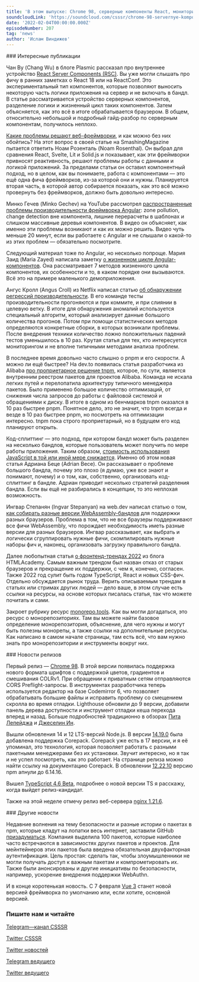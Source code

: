 ```yaml
---
title: 'В этом выпуске: Chrome 98, серверные компоненты React, мониторинг регрессий производительности в Netflix, оптимизация Angular-приложений, кое-что побыстрее pnpm, GitHub и безопасность npm-пакетов.'
soundcloudLink: 'https://soundcloud.com/csssr/chrome-98-servernye-komponenty-react-angular-optimizatsii-tnpm-bezopasnost-npm-paketov'
date: '2022-02-04T00:00:00.000Z'
episodeNumber: 207
tag: 'news'
author: 'Ислам Виндижев'
---
```


<ParagraphWithImage imageName="manWithLaptop">
  ### Интересные публикации

Чан Ву (Chang Wu) в блоге Plasmic рассказал про внутреннее устройство [React Server Components (RSC)](https://blog.plasmic.app/posts/how-react-server-components-work/). Вы уже могли слышать про фичу в ранних заметках о React 18 или на ReactConf. Это экспериментальный тип компонентов, которые позволяют выносить некоторую часть логики приложения на сервер и не включать в бандл. В статье рассматривается устройство серверных компонентов, разделение логики и жизненный цикл таких компонентов. Затем объясняется, как это всё в итоге обрабатывается браузером. В общем, относительно небольшой и подробный гайд-разбор по серверным компонентам, получилось неплохо.
</ParagraphWithImage>

[Какие проблемы решают веб-фреймворки](https://www.smashingmagazine.com/2022/01/web-frameworks-guide-part1/), и как можно без них обойтись? На этот вопрос в своей статье на SmashingMagazine пытается ответить Ноам Розенталь (Noam Rosenthal). Он выбрал для сравнения React, Svelte, Lit и Solid.js и показывает, как эти фреймворки привносят реактивность, решают проблемы работы с данными и логикой приложений. За пределами статьи он оставил компонентный подход, но в целом, как вы понимаете, работа с компонентами — это ещё одна фича фреймворков, из-за которой они и нужны. Планируется вторая часть, в которой автор собирается показать, как это всё можно провернуть без фреймворков, должно быть довольно интересно.

Минко Гечев (Minko Gechev) на YouTube рассмотрел [распространенные проблемы производительности фреймворка Angular](https://www.youtube.com/watch?v=f8sA-i6gkGQ): zone pollution, change detection вне компонента, лишние перерасчеты в шаблонах и слишком массивные деревья компонентов. В видео он объясняет, как именно эти проблемы возникают и как их можно решить. Видео чуть меньше 20 минут, если вы работаете с Angular и не слышали о какой-то из этих проблем — обязательно посмотрите.

Следующий материал тоже по Angular, но несколько попроще. Мария Заид (Maria Zayed) написала заметку [о жизненном цикле Angular-компонентов](https://indepth.dev/posts/1494/complete-guide-angular-lifecycle-hooks). Она рассматривает 7 методов жизненного цикла компонентов, их особенности и то, в каком порядке они вызываются. Всё это на примере маленького демоприложения.

Ангус Кролл (Angus Croll) из Netflix написал статью [об обнаружении регрессий производительности](https://netflixtechblog.com/fixing-performance-regressions-before-they-happen-eab2602b86fe). В его команде тесты производительности прогоняются и при коммите, и при слиянии в целевую ветку. В итоге для обнаружения аномалий используется специальный алгоритм, который анализирует данные большого количества прогонов. Потом при помощи статистических методов определяются конкретные сборки, в которых возникали проблемы. После внедрения техники количество ложно положительных падений тестов уменьшилось в 10 раз. Крутая статья для тех, кто интересуется мониторингом и не вполне типичными методами анализа проблем.

В последнее время довольно часто слышно о pnpm и его скорости. А можно ли ещё быстрее? На dev.to появилась статья разработчика из Alibaba [про проприетарное решение tnpm](https://dev.to/atian25/in-depth-of-tnpm-rapid-mode-how-could-we-fast-10s-than-pnpm-3bpp), которое, по сути, является внутренним реестром пакетов для проектов Alibaba. Команда не искала легких путей и перелопатила архитектуру типичного менеджера пакетов. Было применено большое количество оптимизаций, от снижения числа запросов до работы с файловой системой и обращениями к диску. В итоге в одном из бенчмарков tnpm оказался в 10 раз быстрее pnpm. Понятное дело, это не значит, что tnpm всегда и везде в 10 раз быстрее pnpm, но посмотреть на оптимизации интересно. tnpm пока строго проприетарный, но в будущем его код планируют открыть.

Код-сплиттинг — это подход, при котором бандл может быть разделен на несколько бандлов, которые пользователь может получить по мере работы приложения. Таким образом, [стоимость использования JavaScript в той или иной мере снижается](https://www.smashingmagazine.com/2022/02/javascript-bundle-performance-code-splitting/). Именно об этом новая статья Адриана Беце (Adrian Bece). Он рассказывает о проблеме большого бандла, почему это плохо (я думаю, уже все знают и понимают, почему) и о том, как, собственно, организовать код-сплиттинг в бандле. Адриан приводит несколько стратегий разделения бандла. Если вы ещё не разбирались в концепции, то это неплохая возможность.

Ингвар Степанян (Ingvar Stepanyan) на web.dev написал статью о том, [как собирать разные версии WebAssembly-бандлов](https://web.dev/webassembly-feature-detection/) для поддержки разных браузеров. Проблема в том, что не все браузеры поддерживают все фичи WebAssembly, что порождает необходимость иметь разные версии для разных браузеров. Ингвар рассказывает, как выбрать и логически сгруппировать нужные фичи, скомпилировать нужные наборы фич и, наконец, организовать загрузку правильного бандла.

Далее любопытная статья [о фронтенд-трендах 2022](https://habr.com/ru/company/htmlacademy/blog/648325/) из блога HTMLAcademy. Самым важным трендом был назван отказ от старых браузеров и прекращение их поддержки, с чем я, конечно, согласен. Также 2022 год сулит быть годом TypeScript, React и новых CSS-фич. Отдельно обсуждается рынок труда. Верить описываемым трендам в статьях или стримах других людей — дело ваше, в этом случае есть ссылки на ресурсы, на основе которых писалась статья, так что можете почитать и сами.

Закроет рубрику ресурс [monorepo.tools](https://monorepo.tools/). Как вы могли догадаться, это ресурс о монорепозиториях. Там вы можете найти базовое определение монорепозитория, объяснение, для чего нужны и могут быть полезны монорепы, а также ссылки на дополнительные ресурсы. Как написано в самом начале страницы, там есть всё, что вам нужно знать про монорепозитории и инструменты вокруг них.

<ParagraphWithImage imageName="laptopNews" >
  ### Новости релизов

Первый релиз — [Chrome 98](https://chromereleases.googleblog.com/2022/02/stable-channel-update-for-desktop.html). В этой версии появилась поддержка нового формата шрифтов с поддержкой цветов, градиентов и смешивания COLRv1. При обращении к приватным сетям отправляются CORS Preflight-запросы. В инструментах разработчика теперь используется редактор на базе Codemirror 6, что позволяет обрабатывать большие файлы и исправить проблему со смещением скролла во время отладки. Lighthouse обновили до 9 версии, добавили панель дерева доступности и инструмент отладки кеша перехода вперед и назад. Больше подробностей традиционно в обзорах [Пита Лепейджа](https://developer.chrome.com/blog/new-in-chrome-98/) и [Джеселин Ин](https://developer.chrome.com/blog/new-in-devtools-98/).
</ParagraphWithImage>

Вышли обновления 14 и 12 LTS-версий Node.js. В версии [14.19.0](https://nodejs.org/en/blog/release/v14.19.0/) была добавлена поддержка Corepack. Corepack уже есть в 17 версии, и я её упоминал, это технология, которая позволяет работать с разными пакетными менеджерами без их установки. Звучит интересно, но я так и не успел посмотреть, как это работает. На странице релиза можно найти ссылку на документацию Corepack. В обновлении [12.22.10](https://nodejs.org/en/blog/release/v12.22.10/) версию npm апнули до 6.14.16.

Вышел [TypeScript 4.6 Beta](https://devblogs.microsoft.com/typescript/announcing-typescript-4-6-beta/), подробнее о новой версии TS я расскажу, когда выйдет релиз-кандидат.

Также на этой неделе отмечу релиз веб-сервера [nginx 1.21.6](https://mailman.nginx.org/archives/list/nginx-announce@nginx.org/thread/3TSUANWIIXQIG7LLLSLRTIZ4CNTKKT2Q/).

<ParagraphWithImage imageName="laptopNews" >
  ### Другие новости

Недавние волнения на тему безопасности и разные истории о пакетах в npm, которые кладут на лопатки весь интернет, заставили GitHub [призадуматься](https://github.blog/2022-02-01-top-100-npm-package-maintainers-require-2fa-additional-security/). Компания выделила 100 пакетов, которые наиболее часто встречаются в зависимостях других пакетов и проектов. Для мейнтейнеров этих пакетов была введена обязательная двухфакторная аутентификация. Цель простая: сделать так, чтобы злоумышленники не могли получать доступ к важным пакетам и компрометировать их. Также были анонсированы и другие инициативы по безопасности, например, ускорение внедрения поддержки WebAuthn.
</ParagraphWithImage>

И в конце коротенькая новость. С 7 февраля [Vue 3](https://blog.vuejs.org/posts/vue-3-as-the-new-default.html) станет новой версией фреймворка по умолчанию или, если хотите, основной версией.

  ### Пишите нам и читайте
  [Telegram—канал CSSSR](https://t.me/csssr)

  [Twitter CSSSR](https://twitter.com/csssr_dev)

  [Twitter новостей](https://twitter.com/csssr_news)

  [Telegram ведущего](https://t.me/Vindizh)

  [Twitter ведущего](https://twitter.com/Vindizh)
